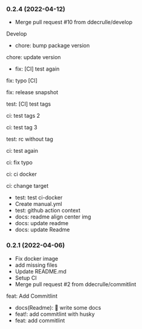 ### **0.2.4** (2022-04-12)  
  
- Merge pull request #10 from ddecrulle/develop

Develop  
- chore: bump package version

chore: update version  
- fix: [CI] test again

fix: typo [CI]

fix: release snapshot

test: [CI] test tags

ci: test tags 2

ci: test tag 3

test: rc without tag

ci: test again

ci: fix typo

ci: ci docker

ci: change target  
- test: test ci-docker  
- Create manual.yml  
- test: github action context  
- docs: readme align center img  
- docs: update readme  
- docs: update Readme    
  
### **0.2.1** (2022-04-06)  
  
- Fix docker image  
- add missing files  
- Update README.md  
- Setup CI  
- Merge pull request #2 from ddecrulle/commitlint

feat: Add Commitlint  
- docs(Readme): :book: write some docs  
- feat!: add commitlint with husky  
- feat: add commitlint    
  
